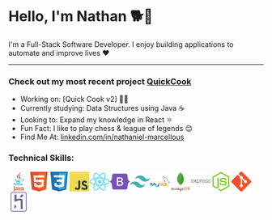 # Hello, I'm Nathan 🐕🌸

I'm a Full-Stack Software Developer. I enjoy building applications to automate and improve lives ❤
<hr>

### Check out my most recent project [QuickCook](https://bootcamp-project-2-quickcook.herokuapp.com)

   - Working on: [Quick Cook v2] 👷‍♂️
   - Currently studying: Data Structures using Java ☕
   - Looking to: Expand my knowledge in React ⚛
   - Fun Fact: I like to play chess & league of legends 😊
   - Find Me At: [linkedin.com/in/nathaniel-marcellous](https://www.linkedin.com/in/nathaniel-marcellous/)

### Technical Skills:
<img align="left" alt="Java" width="40px" src="https://github.com/devicons/devicon/blob/master/icons/java/java-original-wordmark.svg">
<img align="left" alt="HTML5" width="40px" src="https://github.com/devicons/devicon/blob/master/icons/html5/html5-original.svg">
<img align="left" alt="CSS3" width="40px" src="https://github.com/devicons/devicon/blob/master/icons/css3/css3-original.svg">
<img align="left" alt="JavaScript" width="40px" src="https://github.com/devicons/devicon/blob/master/icons/javascript/javascript-original.svg">
<img align="left" alt="React" width="40px" src="https://github.com/devicons/devicon/blob/master/icons/react/react-original.svg">
<img align="left" alt="Bootstrap" width="40px" src="https://github.com/devicons/devicon/blob/master/icons/bootstrap/bootstrap-plain.svg">
<img align="left" alt="Tailwind" width="40px" src="https://github.com/devicons/devicon/blob/master/icons/tailwindcss/tailwindcss-plain.svg">
<img align="left" alt="MySQL" width="40px" src="https://github.com/devicons/devicon/blob/master/icons/mysql/mysql-original-wordmark.svg">
<img align="left" alt="MongoDB" width="40px" src="https://github.com/devicons/devicon/blob/master/icons/mongodb/mongodb-original-wordmark.svg">
<img align="left" alt="Express" width="40px" src="https://github.com/devicons/devicon/blob/master/icons/express/express-original-wordmark.svg">
<img align="left" alt="Node" width="40px" src="https://github.com/devicons/devicon/blob/master/icons/nodejs/nodejs-original.svg">
<img align="left" alt="Git" width="40px" src="https://github.com/devicons/devicon/blob/master/icons/git/git-original.svg">
<img align="left" alt="Heroku" width="40px" src="https://github.com/devicons/devicon/blob/master/icons/heroku/heroku-original.svg">
<br><br><br>
